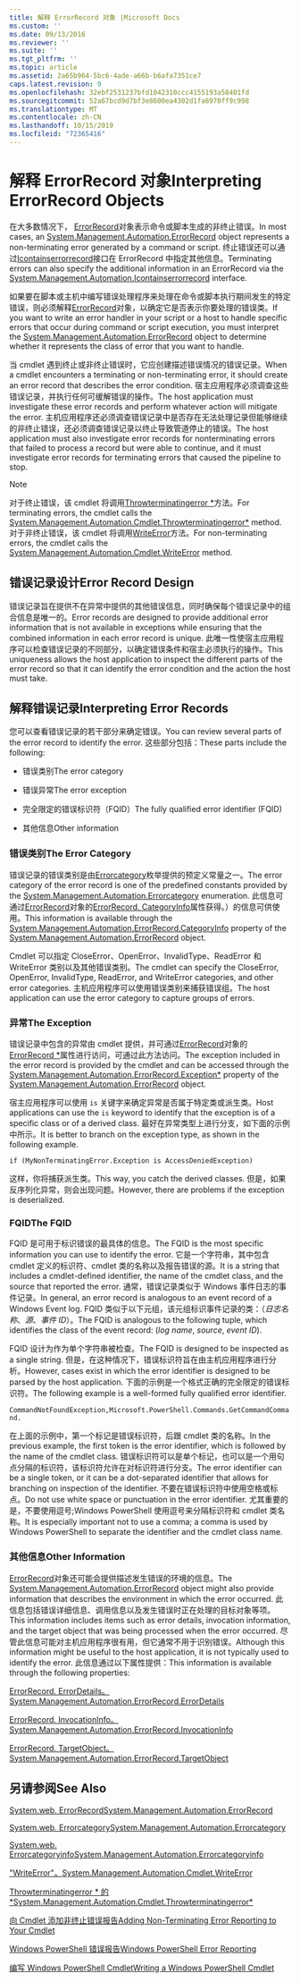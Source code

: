 ```yaml
---
title: 解释 ErrorRecord 对象 |Microsoft Docs
ms.custom: ''
ms.date: 09/13/2016
ms.reviewer: ''
ms.suite: ''
ms.tgt_pltfrm: ''
ms.topic: article
ms.assetid: 2a65b964-5bc6-4ade-a66b-b6afa7351ce7
caps.latest.revision: 9
ms.openlocfilehash: 32ebf2531237bfd1042310ccc4155193a58401fd
ms.sourcegitcommit: 52a67bcd9d7bf3e8600ea4302d1fa8970ff9c998
ms.translationtype: MT
ms.contentlocale: zh-CN
ms.lasthandoff: 10/15/2019
ms.locfileid: "72365416"
---
```

# <a name="interpreting-errorrecord-objects"></a><span data-ttu-id="fb82c-102">解释 ErrorRecord 对象</span><span class="sxs-lookup"><span data-stu-id="fb82c-102">Interpreting ErrorRecord Objects</span></span>

<span data-ttu-id="fb82c-103">在大多数情况下， [ErrorRecord](/dotnet/api/System.Management.Automation.ErrorRecord)对象表示命令或脚本生成的非终止错误。</span><span class="sxs-lookup"><span data-stu-id="fb82c-103">In most cases, an [System.Management.Automation.ErrorRecord](/dotnet/api/System.Management.Automation.ErrorRecord) object represents a non-terminating error generated by a command or script.</span></span> <span data-ttu-id="fb82c-104">终止错误还可以通过[Icontainserrorrecord](/dotnet/api/System.Management.Automation.IContainsErrorRecord)接口在 ErrorRecord 中指定其他信息。</span><span class="sxs-lookup"><span data-stu-id="fb82c-104">Terminating errors can also specify the additional information in an ErrorRecord via the [System.Management.Automation.Icontainserrorrecord](/dotnet/api/System.Management.Automation.IContainsErrorRecord) interface.</span></span>

<span data-ttu-id="fb82c-105">如果要在脚本或主机中编写错误处理程序来处理在命令或脚本执行期间发生的特定错误，则必须解释[ErrorRecord](/dotnet/api/System.Management.Automation.ErrorRecord)对象，以确定它是否表示你要处理的错误类。</span><span class="sxs-lookup"><span data-stu-id="fb82c-105">If you want to write an error handler in your script or a host to handle specific errors that occur during command or script execution, you must interpret the [System.Management.Automation.ErrorRecord](/dotnet/api/System.Management.Automation.ErrorRecord) object to determine whether it represents the class of error that you want to handle.</span></span>

<span data-ttu-id="fb82c-106">当 cmdlet 遇到终止或非终止错误时，它应创建描述错误情况的错误记录。</span><span class="sxs-lookup"><span data-stu-id="fb82c-106">When a cmdlet encounters a terminating or non-terminating error, it should create an error record that describes the error condition.</span></span> <span data-ttu-id="fb82c-107">宿主应用程序必须调查这些错误记录，并执行任何可缓解错误的操作。</span><span class="sxs-lookup"><span data-stu-id="fb82c-107">The host application must investigate these error records and perform whatever action will mitigate the error.</span></span> <span data-ttu-id="fb82c-108">主机应用程序还必须调查错误记录中是否存在无法处理记录但能够继续的非终止错误，还必须调查错误记录以终止导致管道停止的错误。</span><span class="sxs-lookup"><span data-stu-id="fb82c-108">The host application must also investigate error records for nonterminating errors that failed to process a record but were able to continue, and it must investigate error records for terminating errors that caused the pipeline to stop.</span></span>

> [!NOTE]
> <span data-ttu-id="fb82c-109">对于终止错误，该 cmdlet 将调用[Throwterminatingerror \*](/dotnet/api/System.Management.Automation.Cmdlet.ThrowTerminatingError)方法。</span><span class="sxs-lookup"><span data-stu-id="fb82c-109">For terminating errors, the cmdlet calls the [System.Management.Automation.Cmdlet.Throwterminatingerror\*](/dotnet/api/System.Management.Automation.Cmdlet.ThrowTerminatingError) method.</span></span> <span data-ttu-id="fb82c-110">对于非终止错误，该 cmdlet 将调用[WriteError](/dotnet/api/System.Management.Automation.Cmdlet.WriteError)方法。</span><span class="sxs-lookup"><span data-stu-id="fb82c-110">For non-terminating errors, the cmdlet calls the [System.Management.Automation.Cmdlet.WriteError](/dotnet/api/System.Management.Automation.Cmdlet.WriteError) method.</span></span>

## <a name="error-record-design"></a><span data-ttu-id="fb82c-111">错误记录设计</span><span class="sxs-lookup"><span data-stu-id="fb82c-111">Error Record Design</span></span>

<span data-ttu-id="fb82c-112">错误记录旨在提供不在异常中提供的其他错误信息，同时确保每个错误记录中的组合信息是唯一的。</span><span class="sxs-lookup"><span data-stu-id="fb82c-112">Error records are designed to provide additional error information that is not available in exceptions while ensuring that the combined information in each error record is unique.</span></span> <span data-ttu-id="fb82c-113">此唯一性使宿主应用程序可以检查错误记录的不同部分，以确定错误条件和宿主必须执行的操作。</span><span class="sxs-lookup"><span data-stu-id="fb82c-113">This uniqueness allows the host application to inspect the different parts of the error record so that it can identify the error condition and the action the host must take.</span></span>

## <a name="interpreting-error-records"></a><span data-ttu-id="fb82c-114">解释错误记录</span><span class="sxs-lookup"><span data-stu-id="fb82c-114">Interpreting Error Records</span></span>

<span data-ttu-id="fb82c-115">您可以查看错误记录的若干部分来确定错误。</span><span class="sxs-lookup"><span data-stu-id="fb82c-115">You can review several parts of the error record to identify the error.</span></span> <span data-ttu-id="fb82c-116">这些部分包括：</span><span class="sxs-lookup"><span data-stu-id="fb82c-116">These parts include the following:</span></span>

- <span data-ttu-id="fb82c-117">错误类别</span><span class="sxs-lookup"><span data-stu-id="fb82c-117">The error category</span></span>

- <span data-ttu-id="fb82c-118">错误异常</span><span class="sxs-lookup"><span data-stu-id="fb82c-118">The error exception</span></span>

- <span data-ttu-id="fb82c-119">完全限定的错误标识符（FQID）</span><span class="sxs-lookup"><span data-stu-id="fb82c-119">The fully qualified error identifier (FQID)</span></span>

- <span data-ttu-id="fb82c-120">其他信息</span><span class="sxs-lookup"><span data-stu-id="fb82c-120">Other information</span></span>

### <a name="the-error-category"></a><span data-ttu-id="fb82c-121">错误类别</span><span class="sxs-lookup"><span data-stu-id="fb82c-121">The Error Category</span></span>

<span data-ttu-id="fb82c-122">错误记录的错误类别是由[Errorcategory](/dotnet/api/System.Management.Automation.ErrorCategory)枚举提供的预定义常量之一。</span><span class="sxs-lookup"><span data-stu-id="fb82c-122">The error category of the error record is one of the predefined constants provided by the [System.Management.Automation.Errorcategory](/dotnet/api/System.Management.Automation.ErrorCategory) enumeration.</span></span> <span data-ttu-id="fb82c-123">此信息可通过[ErrorRecord](/dotnet/api/System.Management.Automation.ErrorRecord)对象的[ErrorRecord. CategoryInfo](/dotnet/api/System.Management.Automation.ErrorRecord.CategoryInfo)属性获得。）的信息可供使用。</span><span class="sxs-lookup"><span data-stu-id="fb82c-123">This information  is available through the [System.Management.Automation.ErrorRecord.CategoryInfo](/dotnet/api/System.Management.Automation.ErrorRecord.CategoryInfo) property of the [System.Management.Automation.ErrorRecord](/dotnet/api/System.Management.Automation.ErrorRecord) object.</span></span>

<span data-ttu-id="fb82c-124">Cmdlet 可以指定 CloseError、OpenError、InvalidType、ReadError 和 WriteError 类别以及其他错误类别。</span><span class="sxs-lookup"><span data-stu-id="fb82c-124">The cmdlet can specify the CloseError, OpenError, InvalidType, ReadError, and WriteError categories, and other error categories.</span></span> <span data-ttu-id="fb82c-125">主机应用程序可以使用错误类别来捕获错误组。</span><span class="sxs-lookup"><span data-stu-id="fb82c-125">The host application can use the error category to capture groups of errors.</span></span>

### <a name="the-exception"></a><span data-ttu-id="fb82c-126">异常</span><span class="sxs-lookup"><span data-stu-id="fb82c-126">The Exception</span></span>

<span data-ttu-id="fb82c-127">错误记录中包含的异常由 cmdlet 提供，并可通过[ErrorRecord](/dotnet/api/System.Management.Automation.ErrorRecord)对象的[ErrorRecord \*](/dotnet/api/System.Management.Automation.ErrorRecord.Exception)属性进行访问，可通过此方法访问。</span><span class="sxs-lookup"><span data-stu-id="fb82c-127">The exception included in the error record is provided by the cmdlet and can be accessed through the [System.Management.Automation.ErrorRecord.Exception\*](/dotnet/api/System.Management.Automation.ErrorRecord.Exception) property of the [System.Management.Automation.ErrorRecord](/dotnet/api/System.Management.Automation.ErrorRecord) object.</span></span>

<span data-ttu-id="fb82c-128">宿主应用程序可以使用 `is` 关键字来确定异常是否属于特定类或派生类。</span><span class="sxs-lookup"><span data-stu-id="fb82c-128">Host applications can use the `is` keyword to identify that the exception is of a specific class or of a derived class.</span></span> <span data-ttu-id="fb82c-129">最好在异常类型上进行分支，如下面的示例中所示。</span><span class="sxs-lookup"><span data-stu-id="fb82c-129">It is better to branch on the exception type, as shown in the following example.</span></span>

`if (MyNonTerminatingError.Exception is AccessDeniedException)`

<span data-ttu-id="fb82c-130">这样，你将捕获派生类。</span><span class="sxs-lookup"><span data-stu-id="fb82c-130">This way, you catch the derived classes.</span></span> <span data-ttu-id="fb82c-131">但是，如果反序列化异常，则会出现问题。</span><span class="sxs-lookup"><span data-stu-id="fb82c-131">However, there are problems if the exception is deserialized.</span></span>

### <a name="the-fqid"></a><span data-ttu-id="fb82c-132">FQID</span><span class="sxs-lookup"><span data-stu-id="fb82c-132">The FQID</span></span>

<span data-ttu-id="fb82c-133">FQID 是可用于标识错误的最具体的信息。</span><span class="sxs-lookup"><span data-stu-id="fb82c-133">The FQID is the most specific information you can use to identify the error.</span></span> <span data-ttu-id="fb82c-134">它是一个字符串，其中包含 cmdlet 定义的标识符、cmdlet 类的名称以及报告错误的源。</span><span class="sxs-lookup"><span data-stu-id="fb82c-134">It is a string that includes a cmdlet-defined identifier, the name of the cmdlet class, and the source that reported the error.</span></span> <span data-ttu-id="fb82c-135">通常，错误记录类似于 Windows 事件日志的事件记录。</span><span class="sxs-lookup"><span data-stu-id="fb82c-135">In general, an error record is analogous to an event record of a Windows Event log.</span></span> <span data-ttu-id="fb82c-136">FQID 类似于以下元组，该元组标识事件记录的类：（*日志名称*、*源*、*事件 ID*）。</span><span class="sxs-lookup"><span data-stu-id="fb82c-136">The FQID is analogous to the following tuple, which identifies the class of the event record: (*log name*, *source*, *event ID*).</span></span>

<span data-ttu-id="fb82c-137">FQID 设计为作为单个字符串被检查。</span><span class="sxs-lookup"><span data-stu-id="fb82c-137">The FQID is designed to be inspected as a single string.</span></span> <span data-ttu-id="fb82c-138">但是，在这种情况下，错误标识符旨在由主机应用程序进行分析。</span><span class="sxs-lookup"><span data-stu-id="fb82c-138">However, cases exist in which the error identifier is designed to be parsed by the host application.</span></span> <span data-ttu-id="fb82c-139">下面的示例是一个格式正确的完全限定的错误标识符。</span><span class="sxs-lookup"><span data-stu-id="fb82c-139">The following example is a well-formed fully qualified error identifier.</span></span>

`CommandNotFoundException,Microsoft.PowerShell.Commands.GetCommandCommand.`

<span data-ttu-id="fb82c-140">在上面的示例中，第一个标记是错误标识符，后跟 cmdlet 类的名称。</span><span class="sxs-lookup"><span data-stu-id="fb82c-140">In the previous example, the first token is the error identifier, which is followed by the name of the cmdlet class.</span></span> <span data-ttu-id="fb82c-141">错误标识符可以是单个标记，也可以是一个用句点分隔的标识符，该标识符允许在对标识符进行分支。</span><span class="sxs-lookup"><span data-stu-id="fb82c-141">The error identifier can be a single token, or it can be a dot-separated identifier that allows for branching on inspection of the identifier.</span></span> <span data-ttu-id="fb82c-142">不要在错误标识符中使用空格或标点。</span><span class="sxs-lookup"><span data-stu-id="fb82c-142">Do not use white space or punctuation in the error identifier.</span></span> <span data-ttu-id="fb82c-143">尤其重要的是，不要使用逗号;Windows PowerShell 使用逗号来分隔标识符和 cmdlet 类名称。</span><span class="sxs-lookup"><span data-stu-id="fb82c-143">It is especially important not to use a comma; a comma is used by Windows PowerShell to separate the identifier and the cmdlet class name.</span></span>

### <a name="other-information"></a><span data-ttu-id="fb82c-144">其他信息</span><span class="sxs-lookup"><span data-stu-id="fb82c-144">Other Information</span></span>

<span data-ttu-id="fb82c-145">[ErrorRecord](/dotnet/api/System.Management.Automation.ErrorRecord)对象还可能会提供描述发生错误的环境的信息。</span><span class="sxs-lookup"><span data-stu-id="fb82c-145">The [System.Management.Automation.ErrorRecord](/dotnet/api/System.Management.Automation.ErrorRecord) object might also provide information that describes the environment in which the error occurred.</span></span> <span data-ttu-id="fb82c-146">此信息包括错误详细信息、调用信息以及发生错误时正在处理的目标对象等项。</span><span class="sxs-lookup"><span data-stu-id="fb82c-146">This information includes items such as error details, invocation information, and the target object that was being processed when the error occurred.</span></span> <span data-ttu-id="fb82c-147">尽管此信息可能对主机应用程序很有用，但它通常不用于识别错误。</span><span class="sxs-lookup"><span data-stu-id="fb82c-147">Although this information might be useful to the host application, it is not typically used to identify the error.</span></span> <span data-ttu-id="fb82c-148">此信息通过以下属性提供：</span><span class="sxs-lookup"><span data-stu-id="fb82c-148">This information is available through the following properties:</span></span>

[<span data-ttu-id="fb82c-149">ErrorRecord. ErrorDetails。</span><span class="sxs-lookup"><span data-stu-id="fb82c-149">System.Management.Automation.ErrorRecord.ErrorDetails</span></span>](/dotnet/api/System.Management.Automation.ErrorRecord.ErrorDetails)

[<span data-ttu-id="fb82c-150">ErrorRecord. InvocationInfo。</span><span class="sxs-lookup"><span data-stu-id="fb82c-150">System.Management.Automation.ErrorRecord.InvocationInfo</span></span>](/dotnet/api/System.Management.Automation.ErrorRecord.InvocationInfo)

[<span data-ttu-id="fb82c-151">ErrorRecord. TargetObject。</span><span class="sxs-lookup"><span data-stu-id="fb82c-151">System.Management.Automation.ErrorRecord.TargetObject</span></span>](/dotnet/api/System.Management.Automation.ErrorRecord.TargetObject)

## <a name="see-also"></a><span data-ttu-id="fb82c-152">另请参阅</span><span class="sxs-lookup"><span data-stu-id="fb82c-152">See Also</span></span>

[<span data-ttu-id="fb82c-153">System.web. ErrorRecord</span><span class="sxs-lookup"><span data-stu-id="fb82c-153">System.Management.Automation.ErrorRecord</span></span>](/dotnet/api/System.Management.Automation.ErrorRecord)

[<span data-ttu-id="fb82c-154">System.web. Errorcategory</span><span class="sxs-lookup"><span data-stu-id="fb82c-154">System.Management.Automation.Errorcategory</span></span>](/dotnet/api/System.Management.Automation.ErrorCategory)

[<span data-ttu-id="fb82c-155">System.web. Errorcategoryinfo</span><span class="sxs-lookup"><span data-stu-id="fb82c-155">System.Management.Automation.Errorcategoryinfo</span></span>](/dotnet/api/System.Management.Automation.ErrorCategoryInfo)

[<span data-ttu-id="fb82c-156">"WriteError"。</span><span class="sxs-lookup"><span data-stu-id="fb82c-156">System.Management.Automation.Cmdlet.WriteError</span></span>](/dotnet/api/System.Management.Automation.Cmdlet.WriteError)

[<span data-ttu-id="fb82c-157">Throwterminatingerror \* 的 \*</span><span class="sxs-lookup"><span data-stu-id="fb82c-157">System.Management.Automation.Cmdlet.Throwterminatingerror\*</span></span>](/dotnet/api/System.Management.Automation.Cmdlet.ThrowTerminatingError)

[<span data-ttu-id="fb82c-158">向 Cmdlet 添加非终止错误报告</span><span class="sxs-lookup"><span data-stu-id="fb82c-158">Adding Non-Terminating Error Reporting to Your Cmdlet</span></span>](./adding-non-terminating-error-reporting-to-your-cmdlet.md)

[<span data-ttu-id="fb82c-159">Windows PowerShell 错误报告</span><span class="sxs-lookup"><span data-stu-id="fb82c-159">Windows PowerShell Error Reporting</span></span>](./error-reporting-concepts.md)

[<span data-ttu-id="fb82c-160">编写 Windows PowerShell Cmdlet</span><span class="sxs-lookup"><span data-stu-id="fb82c-160">Writing a Windows PowerShell Cmdlet</span></span>](./writing-a-windows-powershell-cmdlet.md)
